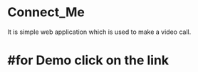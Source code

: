 # Connect_Me
It is simple web application which is used to make a video call.
# #for Demo click on the link


